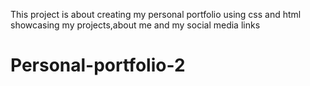 This project is about creating my personal portfolio using css and html showcasing my projects,about me and my social media links
# Personal-portfolio-2

